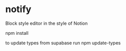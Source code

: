 # notify

Block style editor in the style of Notion

npm install

to update types from supabase run npm update-types
